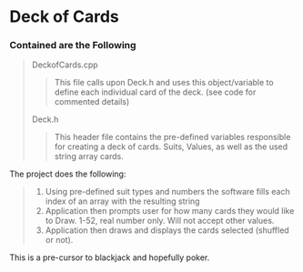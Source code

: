 # Deck of Cards 

### Contained are the Following

>DeckofCards.cpp
>>This file calls upon Deck.h and uses this object/variable to define each individual card of the deck. (see code for commented details)
>
>Deck.h
>>This header file contains the pre-defined variables responsible for creating a deck of cards. Suits, Values, as well as the used string array cards.


The project does the following:

> 1. Using pre-defined suit types and numbers the software fills each index of an array with the resulting string
> 2. Application then prompts user for how many cards they would like to Draw. 1-52, real number only. Will not accept other values.
> 3. Application then draws and displays the cards selected (shuffled or not).


This is a pre-cursor to blackjack and hopefully poker.
